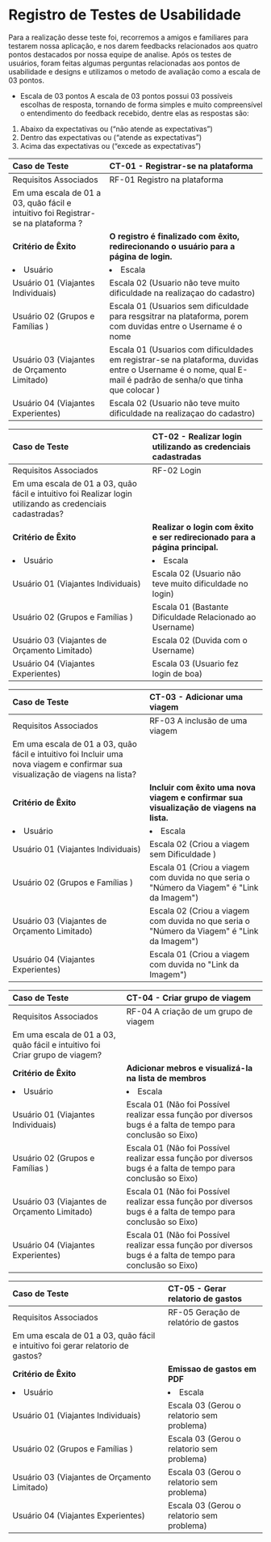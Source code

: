 # Registro de Testes de Usabilidade

Para a realização desse teste foi, recorremos a amigos e familiares para testarem nossa aplicação, e nos darem feedbacks relacionados aos quatro pontos destacados por nossa equipe de analise. 
Após os testes de usuários, foram feitas algumas perguntas relacionadas aos pontos de usabilidade e designs e utilizamos o metodo de avaliação como a escala de 03 pontos. 

- Escala de 03 pontos A escala de 03 pontos possui 03 possíveis escolhas de resposta, tornando de forma simples e muito compreensível o entendimento do feedback recebido, dentre elas as respostas são:

01. Abaixo da expectativas ou (“não atende as expectativas”)
02. Dentro das expectativas ou (“atende as expectativas”)
03. Acima das expectativas ou (“excede as expectativas”)


| Caso de Teste    | CT-01 - Registrar-se na plataforma |
|:---|:---|
| Requisitos Associados                     | RF-01  Registro na plataforma |
| Em uma escala de 01 a 03, quão fácil e intuitivo foi Registrar-se na plataforma ?|
| **Critério de Êxito** | **O registro é finalizado com êxito, redirecionando o usuário para a página de login.** |
|<li> Usuário |<li> Escala |
| Usuário 01    (Viajantes Individuais)                 |  Escala 02 (Usuario não teve muito dificuldade na realizaçao do cadastro) |
| Usuário 02    (Grupos e Famílias )                    |  Escala 01 (Usuarios sem  dificuldade para resgsitrar na plataforma, porem com  duvidas entre o Username é o nome|
| Usuário 03    (Viajantes de Orçamento Limitado)       |  Escala 01 (Usuarios com dificuldades em registrar-se na plataforma, duvidas entre o Username é o nome, qual E-mail é padrão de senha/o que tinha que colocar ) |
| Usuário 04    (Viajantes Experientes)                 |  Escala 02 (Usuario não teve muito dificuldade na realizaçao do cadastro) |


| Caso de Teste    | CT-02 - Realizar login utilizando as credenciais cadastradas|
|:---|:---|
| Requisitos Associados                    | RF-02 Login |
| Em uma escala de 01 a 03, quão fácil e intuitivo foi Realizar login utilizando as credenciais cadastradas?|
| **Critério de Êxito** | **Realizar o login com êxito e ser redirecionado para a página principal.** |
|<li> Usuário |<li> Escala |
| Usuário 01    (Viajantes Individuais)                 |  Escala 02 (Usuario não teve muito dificuldade no login) |
| Usuário 02    (Grupos e Famílias )                    |  Escala 01 (Bastante Dificuldade Relacionado ao Username) |
| Usuário 03    (Viajantes de Orçamento Limitado)       |  Escala 02 (Duvida com o Username) |
| Usuário 04    (Viajantes Experientes)                 |  Escala 03 (Usuario fez login de boa) |

| Caso de Teste    | CT-03 - Adicionar uma viagem |
|:---|:---|
| Requisitos Associados                    | RF-03  A inclusão de uma viagem |
| Em uma escala de 01 a 03, quão fácil e intuitivo foi Incluir uma nova viagem e confirmar sua visualização de viagens na lista?|
| **Critério de Êxito** | **Incluir com êxito uma nova viagem e confirmar sua visualização de viagens na lista.** |
|<li> Usuário |<li> Escala |
| Usuário 01    (Viajantes Individuais)                 |  Escala 02 (Criou a viagem sem Dificuldade ) |
| Usuário 02    (Grupos e Famílias )                    |  Escala 01 (Criou a viagem com duvida no que seria o  "Número da Viagem" é "Link da Imagem") |
| Usuário 03    (Viajantes de Orçamento Limitado)       |  Escala 02 (Criou a viagem com duvida no que seria o  "Número da Viagem" é "Link da Imagem") |
| Usuário 04    (Viajantes Experientes)                 |  Escala 01 (Criou a viagem com duvida no  "Link da Imagem") |

| Caso de Teste    | CT-04 - Criar grupo de viagem |
|:---|:---|
| Requisitos Associados                    | RF-04  A criação de um grupo de viagem |
| Em uma escala de 01 a 03, quão fácil e intuitivo foi Criar grupo de viagem?|
| **Critério de Êxito** | **Adicionar mebros e visualizá-la na lista de membros** |
|<li> Usuário |<li> Escala |
| Usuário 01    (Viajantes Individuais)                 |  Escala 01 (Não foi Possível realizar essa função por diversos bugs é a falta de tempo para conclusão so Eixo) |
| Usuário 02    (Grupos e Famílias )                    |  Escala 01 (Não foi Possível realizar essa função por diversos bugs é a falta de tempo para conclusão so Eixo)|
| Usuário 03    (Viajantes de Orçamento Limitado)       |  Escala 01 (Não foi Possível realizar essa função por diversos bugs é a falta de tempo para conclusão so Eixo) |
| Usuário 04    (Viajantes Experientes)                 |  Escala 01 (Não foi Possível realizar essa função por diversos bugs é a falta de tempo para conclusão so Eixo) |

| Caso de Teste    | CT-05 - Gerar relatorio de gastos |
|:---|:---|
| Requisitos Associados                    | RF-05  Geração de relatório de gastos |
| Em uma escala de 01 a 03, quão fácil e intuitivo foi gerar relatorio de gastos?|
| **Critério de Êxito** | **Emissao de gastos em PDF** |
|<li> Usuário |<li> Escala |
| Usuário 01    (Viajantes Individuais)                 |  Escala 03 (Gerou o relatorio sem problema) |
| Usuário 02    (Grupos e Famílias )                    |  Escala 03 (Gerou o relatorio sem problema) |
| Usuário 03    (Viajantes de Orçamento Limitado)       |  Escala 03 (Gerou o relatorio sem problema) |
| Usuário 04    (Viajantes Experientes)                 |  Escala 03 (Gerou o relatorio sem problema) |



